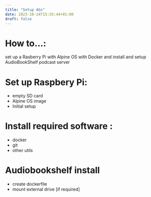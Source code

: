 ```yaml
---
title: "Setup Abs"
date: 2023-10-24T15:55:44+01:00
draft: false
---
```

# **How to...:**

set up a Rasberry Pi with Alpine OS with Docker and install and setup AudioBookShelf podcast server

# Set up Raspbery Pi:
- empty SD card
- Alpine OS image
- Initial setup

# Install required software :
- docker
- git
- other utils

# Audiobookshelf install
- create dockerfile
- mount external drive [if required]
